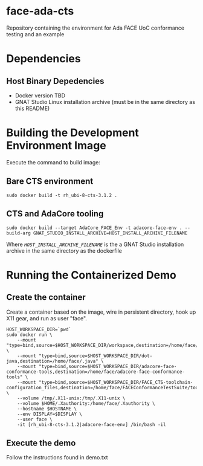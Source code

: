 # face-ada-cts
Repository containing the environment for Ada FACE UoC conformance testing and an example

# Dependencies
## Host Binary Depedencies
*  Docker version TBD
*  GNAT Studio Linux installation archive (must be in the same directory as this README)

# Building the Development Environment Image
Execute the command to build image:
## Bare CTS environment
```
sudo docker build -t rh_ubi-8-cts-3.1.2 .
```
## CTS and AdaCore tooling
```
sudo docker build --target AdaCore_FACE_Env -t adacore-face-env . --build-arg GNAT_STUDIO_INSTALL_ARCHIVE=HOST_INSTALL_ARCHIVE_FILENAME
```

Where <var>`HOST_INSTALL_ARCHIVE_FILENAME`</var> is the a GNAT Studio installation archive in the same directory as the dockerfile

# Running the Containerized Demo

## Create the container

Create a container based on the image, wire in persistent directory, hook up X11 gear, and run as user "face".
```
HOST_WORKSPACE_DIR=`pwd`
sudo docker run \
    --mount "type=bind,source=$HOST_WORKSPACE_DIR/workspace,destination=/home/face/workspace" \
    --mount "type=bind,source=$HOST_WORKSPACE_DIR/dot-java,destination=/home/face/.java" \
    --mount "type=bind,source=$HOST_WORKSPACE_DIR/adacore-face-conformance-tools,destination=/home/face/adacore-face-conformance-tools" \
    --mount "type=bind,source=$HOST_WORKSPACE_DIR/FACE_CTS-toolchain-configuration_files,destination=/home/face/FACEConformanceTestSuite/toolchain/configuration_files" \
    --volume /tmp/.X11-unix:/tmp/.X11-unix \
    --volume $HOME/.Xauthority:/home/face/.Xauthority \
    --hostname $HOSTNAME \
    --env DISPLAY=$DISPLAY \
    --user face \
    -it [rh_ubi-8-cts-3.1.2|adacore-face-env] /bin/bash -il
```
## Execute the demo

Follow the instructions found in demo.txt